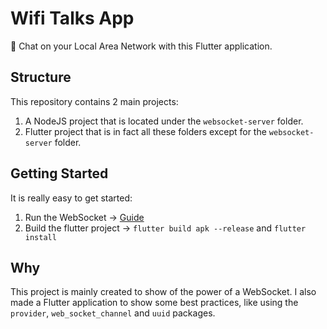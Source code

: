 # Wifi Talks App

💬 Chat on your Local Area Network with this Flutter application.

## Structure 
This repository contains 2 main projects:
1. A NodeJS project that is located under the `websocket-server` folder.
2. Flutter project that is in fact all these folders except for the `websocket-server` folder.  

## Getting Started

It is really easy to get started:
1. Run the WebSocket -> [Guide]()
2. Build the flutter project -> `flutter build apk --release` and `flutter install`

## Why
This project is mainly created to show of the power of a WebSocket. I also made a Flutter application to show some best practices, like using the `provider`, `web_socket_channel` and `uuid` packages.
